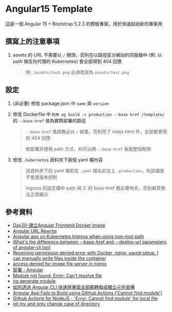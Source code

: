 # Angular15 Template

這是一個 Angular 15 + Bootstrap 5.2.3 的模板專案，用於快速起始新的專案用

## 撰寫上的注意事項

1. assets 的 URL 不需要以 `/` 開頭，否則在以路徑區分網站的伺服器中 (例: 以 path 做反向代理的 Kubernetes) 會全部得到 404 回應
    > 例: `/assets/test.png` 必須改寫為 `assets/test.png`

## 設定

1. (非必要) 修改 package.json 中 `name` 與 `version`
2. 修改 Dockerfile 中 `RUN ng build -c production --base-href /template/` 的 `--base-href` 值為實際部署的路徑
    > `--base-href` 值請務必以 `/` 結尾，否則除了 index.html 外，全部都會得到 404 回應

    > 若部署非使用 path 方式，則可以將 `--base-href` 後面整個刪除
3. 修改 `.kubernetes` 資料夾下兩個 yaml 檔內容
    > 該資料夾下的 yaml 檔若在 `.yaml` 檔名前加上 `.production`，則該檔案不會進版本控制

    > ingress 的設定檔中 path 與 2. 的 base-href 務必要吻合，否則網頁無法正常顯示

## 參考資料

- [Day20-建立Angular Frontend Docker image](https://ithelp.ithome.com.tw/articles/10207731)
- [Angular URL Rewrite](https://github.com/kubernetes/ingress-nginx/issues/4266#issuecomment-551218413)
- [Angular app on Kubernetes Ingress when using non-root path](https://stackoverflow.com/a/64051684)
- [What's the difference between --base-href and --deploy-url parameters of angular-cli tool](https://stackoverflow.com/a/51185659)
- [Receiving permission denied error with Docker, nginx, uwsgi setup. I can manually write files inside the container](https://stackoverflow.com/a/74543204)
- [access denied for image file server in nginix](https://stackoverflow.com/a/54623331)
- [部署 - Angular](https://angular.tw/guide/deployment#the-base-tag)
- [Module not found: Error: Can't resolve file](https://github.com/angular/angular-cli/issues/4778#issuecomment-280798718)
- [ng generate module](https://angular.io/cli/generate#module)
- [如何透過 Angular CLI 快速將專案全部都轉換成獨立元件架構](https://blog.miniasp.com/post/2023/04/10/Migration-to-Standalone-Component-using-Angular-CLI)
- [Angular App Fails to Build using GitHub Actions ('Cannot find module')](https://stackoverflow.com/a/66729595)
- [Github Actions for NodeJS - 'Error: Cannot find module' for local file](https://stackoverflow.com/a/64359597)
- [git mv and only change case of directory](https://stackoverflow.com/a/3011723)
